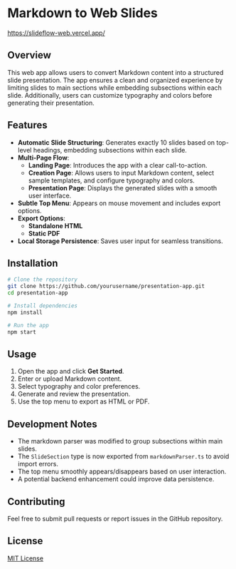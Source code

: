 # Markdown to Web Slides

https://slideflow-web.vercel.app/

## Overview
This web app allows users to convert Markdown content into a structured slide presentation. The app ensures a clean and organized experience by limiting slides to main sections while embedding subsections within each slide. Additionally, users can customize typography and colors before generating their presentation.

## Features
- **Automatic Slide Structuring**: Generates exactly 10 slides based on top-level headings, embedding subsections within each slide.
- **Multi-Page Flow**:
  - **Landing Page**: Introduces the app with a clear call-to-action.
  - **Creation Page**: Allows users to input Markdown content, select sample templates, and configure typography and colors.
  - **Presentation Page**: Displays the generated slides with a smooth user interface.
- **Subtle Top Menu**: Appears on mouse movement and includes export options.
- **Export Options**:
  - **Standalone HTML**
  - **Static PDF**
- **Local Storage Persistence**: Saves user input for seamless transitions.

## Installation
```sh
# Clone the repository
git clone https://github.com/yourusername/presentation-app.git
cd presentation-app

# Install dependencies
npm install

# Run the app
npm start
```

## Usage
1. Open the app and click **Get Started**.
2. Enter or upload Markdown content.
3. Select typography and color preferences.
4. Generate and review the presentation.
5. Use the top menu to export as HTML or PDF.

## Development Notes
- The markdown parser was modified to group subsections within main slides.
- The `SlideSection` type is now exported from `markdownParser.ts` to avoid import errors.
- The top menu smoothly appears/disappears based on user interaction.
- A potential backend enhancement could improve data persistence.

## Contributing
Feel free to submit pull requests or report issues in the GitHub repository.

## License
[MIT License](LICENSE)

